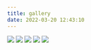 ```yaml
---
title: gallery
date: 2022-03-20 12:43:10
---
```

![](https://s2.loli.net/2022/03/20/Vg5zEPD4kac6iHL.jpg)
![](https://s2.loli.net/2022/02/19/YEIdR7ZepD8tQvC.jpg)
![](https://s2.loli.net/2022/02/26/VlhwqWbFPiGEvMZ.png)
![](https://s2.loli.net/2022/01/25/csHV4wjvQU5eKyL.jpg)
![](https://s2.loli.net/2022/01/25/KsS3T1egQfbowBd.jpg)
